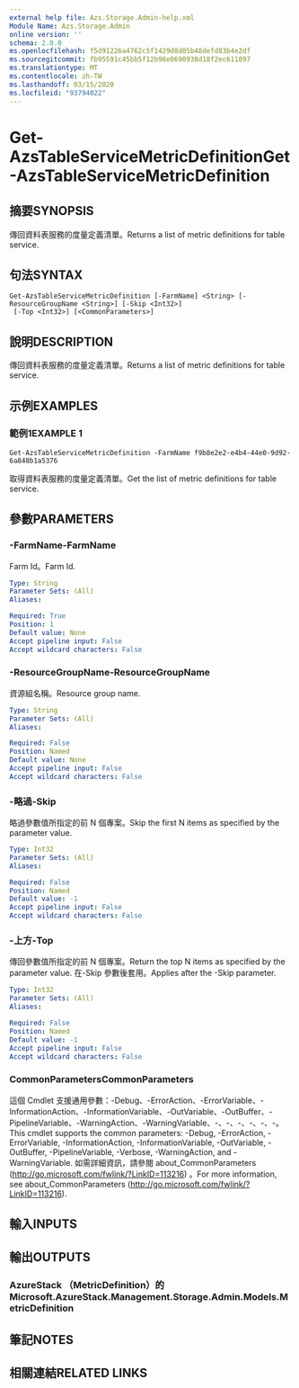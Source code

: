 ```yaml
---
external help file: Azs.Storage.Admin-help.xml
Module Name: Azs.Storage.Admin
online version: ''
schema: 2.0.0
ms.openlocfilehash: f5d91226a4762c5f1429d8d05b48defd83b4e2df
ms.sourcegitcommit: fb95591c45bb5f12b98e0690938d18f2ec611897
ms.translationtype: MT
ms.contentlocale: zh-TW
ms.lasthandoff: 03/15/2020
ms.locfileid: "93794022"
---
```

# <span data-ttu-id="b08c3-101">Get-AzsTableServiceMetricDefinition</span><span class="sxs-lookup"><span data-stu-id="b08c3-101">Get-AzsTableServiceMetricDefinition</span></span>

## <span data-ttu-id="b08c3-102">摘要</span><span class="sxs-lookup"><span data-stu-id="b08c3-102">SYNOPSIS</span></span>
<span data-ttu-id="b08c3-103">傳回資料表服務的度量定義清單。</span><span class="sxs-lookup"><span data-stu-id="b08c3-103">Returns a list of metric definitions for table service.</span></span>

## <span data-ttu-id="b08c3-104">句法</span><span class="sxs-lookup"><span data-stu-id="b08c3-104">SYNTAX</span></span>

```
Get-AzsTableServiceMetricDefinition [-FarmName] <String> [-ResourceGroupName <String>] [-Skip <Int32>]
 [-Top <Int32>] [<CommonParameters>]
```

## <span data-ttu-id="b08c3-105">說明</span><span class="sxs-lookup"><span data-stu-id="b08c3-105">DESCRIPTION</span></span>
<span data-ttu-id="b08c3-106">傳回資料表服務的度量定義清單。</span><span class="sxs-lookup"><span data-stu-id="b08c3-106">Returns a list of metric definitions for table service.</span></span>

## <span data-ttu-id="b08c3-107">示例</span><span class="sxs-lookup"><span data-stu-id="b08c3-107">EXAMPLES</span></span>

### <span data-ttu-id="b08c3-108">範例1</span><span class="sxs-lookup"><span data-stu-id="b08c3-108">EXAMPLE 1</span></span>
```
Get-AzsTableServiceMetricDefinition -FarmName f9b8e2e2-e4b4-44e0-9d92-6a848b1a5376
```

<span data-ttu-id="b08c3-109">取得資料表服務的度量定義清單。</span><span class="sxs-lookup"><span data-stu-id="b08c3-109">Get the list of metric definitions for table service.</span></span>

## <span data-ttu-id="b08c3-110">參數</span><span class="sxs-lookup"><span data-stu-id="b08c3-110">PARAMETERS</span></span>

### <span data-ttu-id="b08c3-111">-FarmName</span><span class="sxs-lookup"><span data-stu-id="b08c3-111">-FarmName</span></span>
<span data-ttu-id="b08c3-112">Farm Id。</span><span class="sxs-lookup"><span data-stu-id="b08c3-112">Farm Id.</span></span>

```yaml
Type: String
Parameter Sets: (All)
Aliases:

Required: True
Position: 1
Default value: None
Accept pipeline input: False
Accept wildcard characters: False
```

### <span data-ttu-id="b08c3-113">-ResourceGroupName</span><span class="sxs-lookup"><span data-stu-id="b08c3-113">-ResourceGroupName</span></span>
<span data-ttu-id="b08c3-114">資源組名稱。</span><span class="sxs-lookup"><span data-stu-id="b08c3-114">Resource group name.</span></span>

```yaml
Type: String
Parameter Sets: (All)
Aliases:

Required: False
Position: Named
Default value: None
Accept pipeline input: False
Accept wildcard characters: False
```

### <span data-ttu-id="b08c3-115">-略過</span><span class="sxs-lookup"><span data-stu-id="b08c3-115">-Skip</span></span>
<span data-ttu-id="b08c3-116">略過參數值所指定的前 N 個專案。</span><span class="sxs-lookup"><span data-stu-id="b08c3-116">Skip the first N items as specified by the parameter value.</span></span>

```yaml
Type: Int32
Parameter Sets: (All)
Aliases:

Required: False
Position: Named
Default value: -1
Accept pipeline input: False
Accept wildcard characters: False
```

### <span data-ttu-id="b08c3-117">-上方</span><span class="sxs-lookup"><span data-stu-id="b08c3-117">-Top</span></span>
<span data-ttu-id="b08c3-118">傳回參數值所指定的前 N 個專案。</span><span class="sxs-lookup"><span data-stu-id="b08c3-118">Return the top N items as specified by the parameter value.</span></span>
<span data-ttu-id="b08c3-119">在-Skip 參數後套用。</span><span class="sxs-lookup"><span data-stu-id="b08c3-119">Applies after the -Skip parameter.</span></span>

```yaml
Type: Int32
Parameter Sets: (All)
Aliases:

Required: False
Position: Named
Default value: -1
Accept pipeline input: False
Accept wildcard characters: False
```

### <span data-ttu-id="b08c3-120">CommonParameters</span><span class="sxs-lookup"><span data-stu-id="b08c3-120">CommonParameters</span></span>
<span data-ttu-id="b08c3-121">這個 Cmdlet 支援通用參數：-Debug、-ErrorAction、-ErrorVariable、-InformationAction、-InformationVariable、-OutVariable、-OutBuffer、-PipelineVariable、-WarningAction、-WarningVariable、-、-、-、-、-、-。</span><span class="sxs-lookup"><span data-stu-id="b08c3-121">This cmdlet supports the common parameters: -Debug, -ErrorAction, -ErrorVariable, -InformationAction, -InformationVariable, -OutVariable, -OutBuffer, -PipelineVariable, -Verbose, -WarningAction, and -WarningVariable.</span></span> <span data-ttu-id="b08c3-122">如需詳細資訊，請參閱 about_CommonParameters (http://go.microsoft.com/fwlink/?LinkID=113216) 。</span><span class="sxs-lookup"><span data-stu-id="b08c3-122">For more information, see about_CommonParameters (http://go.microsoft.com/fwlink/?LinkID=113216).</span></span>

## <span data-ttu-id="b08c3-123">輸入</span><span class="sxs-lookup"><span data-stu-id="b08c3-123">INPUTS</span></span>

## <span data-ttu-id="b08c3-124">輸出</span><span class="sxs-lookup"><span data-stu-id="b08c3-124">OUTPUTS</span></span>

### <span data-ttu-id="b08c3-125">AzureStack （MetricDefinition）的</span><span class="sxs-lookup"><span data-stu-id="b08c3-125">Microsoft.AzureStack.Management.Storage.Admin.Models.MetricDefinition</span></span>

## <span data-ttu-id="b08c3-126">筆記</span><span class="sxs-lookup"><span data-stu-id="b08c3-126">NOTES</span></span>

## <span data-ttu-id="b08c3-127">相關連結</span><span class="sxs-lookup"><span data-stu-id="b08c3-127">RELATED LINKS</span></span>

